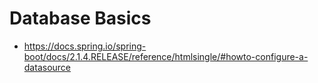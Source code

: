 
# Database Basics

  - https://docs.spring.io/spring-boot/docs/2.1.4.RELEASE/reference/htmlsingle/#howto-configure-a-datasource